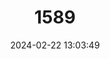 ---
title: "1589"
category: "Murexia habbema"
draft: false
date: 2024-02-22 13:03:49
languages:
  English: ["Habbema Antechinus", "Habbema Dasyure"]
  French: ["Souris Marsupiale D´habbema"]
---
